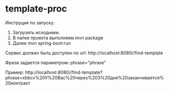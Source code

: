 # template-proc

Инструция по запуску:
1) Загрузить исходники.
2) В папке проекта выполняем mvn package
3) Далее mvn spring-boot:run

Сервис должен быть доступен по url: http://localhost:8080//find-template

Фраза задается параметром: phrase="phrase"

Пример: http://localhost:8080//find-template?phrase=xbbcv%20У%20Вас%20через%203%20дня%20заканчивается%20контракт
